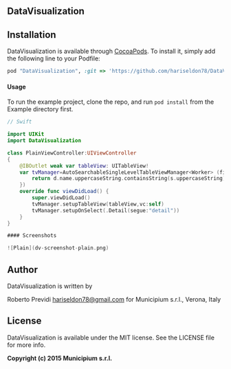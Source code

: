 ## DataVisualization

## Installation

DataVisualization is available through [CocoaPods](http://cocoapods.org). To install
it, simply add the following line to your Podfile:

```ruby
pod "DataVisualization", :git => 'https://github.com/hariseldon78/DataVisualization.git'
```

#### Usage

To run the example project, clone the repo, and run `pod install` from the Example directory first.

```swift
// Swift

import UIKit
import DataVisualization

class PlainViewController:UIViewController
{
    @IBOutlet weak var tableView: UITableView!
    var tvManager=AutoSearchableSingleLevelTableViewManager<Worker> (filteringClosure: { (d:Worker, s:String) -> Bool in
        return d.name.uppercaseString.containsString(s.uppercaseString)
    })
    override func viewDidLoad() {
        super.viewDidLoad()
        tvManager.setupTableView(tableView,vc:self)
		tvManager.setupOnSelect(.Detail(segue:"detail"))
    }
}

#### Screenshots

![Plain](dv-screenshot-plain.png)


```
## Author

DataVisualization is written by 

Roberto Previdi <hariseldon78@gmail.com>
for 
Municipium s.r.l., Verona, Italy

## License

DataVisualization is available under the MIT license. See the LICENSE file for more info.

**Copyright (c) 2015 Municipium s.r.l.**



